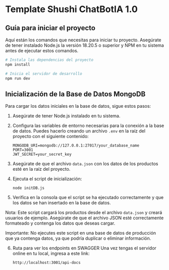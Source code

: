 # Template Shushi ChatBotIA 1.0


## Guía para iniciar el proyecto

Aquí están los comandos que necesitas para iniciar tu proyecto. Asegúrate de tener instalado Node.js la versión 18.20.5 o superior y NPM en tu sistema antes de ejecutar estos comandos.

```bash
# Instala las dependencias del proyecto
npm install

# Inicia el servidor de desarrollo
npm run dev
```

## Inicialización de la Base de Datos MongoDB

Para cargar los datos iniciales en la base de datos, sigue estos pasos:

1. Asegúrate de tener Node.js instalado en tu sistema.

2. Configura las variables de entorno necesarias para la conexión a la base de datos. Puedes hacerlo creando un archivo `.env` en la raíz del proyecto con el siguiente contenido:

   ```
   MONGODB_URI=mongodb://127.0.0.1:27017/your_database_name
   PORT=3001
   JWT_SECRET=your_secret_key
   ```

3. Asegúrate de que el archivo `data.json` con los datos de los productos esté en la raíz del proyecto.


4. Ejecuta el script de inicialización:
    
   ```
   node initDB.js
   ```
5. Verifica en la consola que el script se ha ejecutado correctamente y que los datos se han insertado en la base de datos.

Nota: Este script cargará los productos desde el archivo `data.json` y creará usuarios de ejemplo. Asegúrate de que el archivo JSON esté correctamente formateado y contenga los datos que deseas cargar.

Importante: No ejecutes este script en una base de datos de producción que ya contenga datos, ya que podría duplicar o eliminar información.

6. Ruta para ver los endpoints en SWAGGER
   Una vez tengas el servidor online en tu local, ingresa a este link:

   ```
   http://localhost:3001/api-docs
   ```
